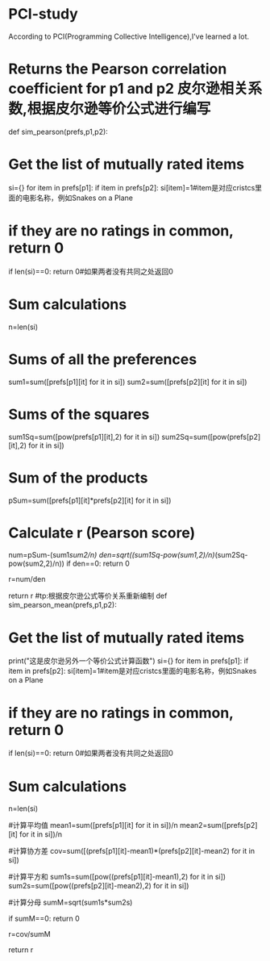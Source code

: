 # PCI-study
According to PCI(Programming Collective Intelligence),I've learned a lot.
# Returns the Pearson correlation coefficient for p1 and p2 皮尔逊相关系数,根据皮尔逊等价公式进行编写
def sim_pearson(prefs,p1,p2):
  # Get the list of mutually rated items
  si={}
  for item in prefs[p1]: 
    if item in prefs[p2]:
        si[item]=1#item是对应cristcs里面的电影名称，例如Snakes on a Plane

  # if they are no ratings in common, return 0
  if len(si)==0: return 0#如果两者没有共同之处返回0

  # Sum calculations
  n=len(si)
  
  # Sums of all the preferences
  sum1=sum([prefs[p1][it] for it in si])
  sum2=sum([prefs[p2][it] for it in si])
  
  # Sums of the squares
  sum1Sq=sum([pow(prefs[p1][it],2) for it in si])
  sum2Sq=sum([pow(prefs[p2][it],2) for it in si])	
  
  # Sum of the products
  pSum=sum([prefs[p1][it]*prefs[p2][it] for it in si])
  
  # Calculate r (Pearson score)
  num=pSum-(sum1*sum2/n)
  den=sqrt((sum1Sq-pow(sum1,2)/n)*(sum2Sq-pow(sum2,2)/n))
  if den==0: return 0

  r=num/den

  return r
#tp:根据皮尔逊公式等价关系重新编制
def sim_pearson_mean(prefs,p1,p2):
  # Get the list of mutually rated items
  print("这是皮尔逊另外一个等价公式计算函数")
  si={}
  for item in prefs[p1]:
    if item in prefs[p2]:
        si[item]=1#item是对应cristcs里面的电影名称，例如Snakes on a Plane

  # if they are no ratings in common, return 0
  if len(si)==0: return 0#如果两者没有共同之处返回0

  # Sum calculations
  n=len(si)

  #计算平均值
  mean1=sum([prefs[p1][it] for it in si])/n
  mean2=sum([prefs[p2][it] for it in si])/n

  #计算协方差
  cov=sum([(prefs[p1][it]-mean1)*(prefs[p2][it]-mean2) for it in si])

  #计算平方和
  sum1s=sum([pow((prefs[p1][it]-mean1),2) for it in si])
  sum2s=sum([pow((prefs[p2][it]-mean2),2) for it in si])

  #计算分母
  sumM=sqrt(sum1s*sum2s)

  if sumM==0: return 0

  r=cov/sumM

  return r
